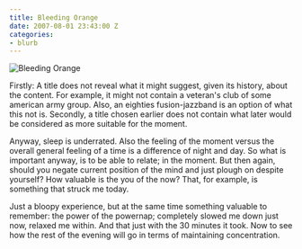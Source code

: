 ```yaml
---
title: Bleeding Orange
date: 2007-08-01 23:43:00 Z
categories:
- blurb
---
```


![Bleeding Orange](/uploads/news_bleedingorange.jpg)

Firstly: A title does not reveal what it might suggest, given its history, about the content.
For example, it might not contain a veteran's club of some american army group. Also, an eighties
fusion-jazzband is an option of what this not is. Secondly, a title chosen earlier does not contain
what later would be considered as more suitable for the moment.

Anyway, sleep is underrated. Also the feeling of the moment versus the overall general feeling of a
time is a difference of night and day. So what is important anyway, is to be able to relate; in the
moment. But then again, should you negate current position of the mind and just plough on despite
yourself? How valuable is the you of the now? That, for example, is something that struck me today.

Just a bloopy experience, but at the same time something valuable to remember: the power of the 
powernap; completely slowed me down just now, relaxed me within. And that just with the 30 minutes
it took. Now to see how the rest of the evening will go in terms of maintaining concentration.